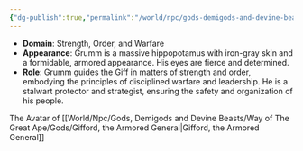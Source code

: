 ```yaml
---
{"dg-publish":true,"permalink":"/world/npc/gods-demigods-and-devine-beasts/way-of-the-great-ape/devine-beasts/grumm-the-iron-hippo/"}
---
```


- **Domain**: Strength, Order, and Warfare
- **Appearance**: Grumm is a massive hippopotamus with iron-gray skin and a formidable, armored appearance. His eyes are fierce and determined.
- **Role**: Grumm guides the Giff in matters of strength and order, embodying the principles of disciplined warfare and leadership. He is a stalwart protector and strategist, ensuring the safety and organization of his people.

The Avatar of [[World/Npc/Gods, Demigods and Devine Beasts/Way of The Great Ape/Gods/Gifford, the Armored General\|Gifford, the Armored General]]